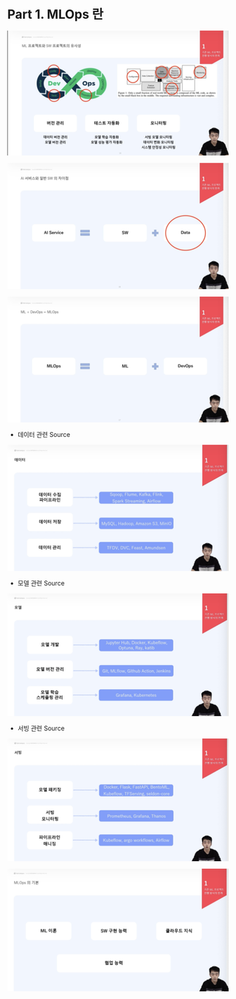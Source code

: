 # Part 1. MLOps 란

![Untitled](Part%201%20MLO%20facb3/Untitled.png)

![Untitled](Part%201%20MLO%20facb3/Untitled%201.png)

![Untitled](Part%201%20MLO%20facb3/Untitled%202.png)

- 데이터 관련 Source

![Untitled](Part%201%20MLO%20facb3/Untitled%203.png)

- 모델 관련 Source

![Untitled](Part%201%20MLO%20facb3/Untitled%204.png)

- 서빙 관련 Source

![Untitled](Part%201%20MLO%20facb3/Untitled%205.png)

![Untitled](Part%201%20MLO%20facb3/Untitled%206.png)
